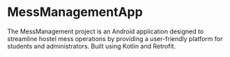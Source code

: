 # MessManagementApp
The MessManagement project is an Android application designed to streamline hostel mess operations by providing a user-friendly platform for students and administrators. Built using Kotlin and Retrofit.

